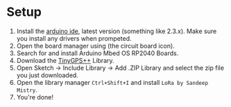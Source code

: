 # Setup
1. Install the [arduino ide](https://www.arduino.cc/en/software), latest version (something like 2.3.x). Make sure you install any drivers when prompeted.
2. Open the board manager using (the circuit board icon).
3. Search for and install Arduino Mbed OS RP2040 Boards.
4. Download the [TinyGPS++](https://github.com/mikalhart/TinyGPSPlus/archive/master.zip) Library.
5. Open Sketch -> Include Library -> Add .ZIP Library and select the zip file you just downloaded.
6. Open the library manager ```Ctrl+Shift+I``` and install ```LoRa by Sandeep Mistry```.
7. You're done!